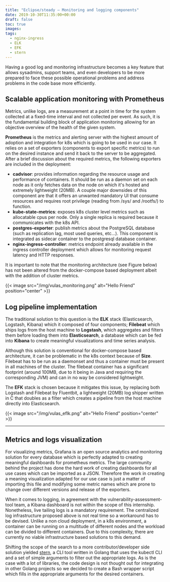 ```yaml
---
title: "Eclipse/steady — Monitoring and logging components"
date: 2019-10-30T11:35:00+00:00
draft: false
toc: true
images:
tags:
  - nginx-ingress
  - ELK
  - EFK
  - stern
---
```


Having a good log and monitoring infrastructure becomes a key feature that allows sysadmins, support teams, and even developers to be more prepared to face these possible operational problems and address problems in the code base more efficiently. 

## Scalable application monitoring with Prometheus

Metrics, unlike logs, are a measurement at a point in time for the system collected at a fixed-time interval and not collected per event. As such, it is the fundamental building block of application monitoring allowing for an objective overview of the health of the given system. 

**Prometheus** is the metrics and alerting server with the highest amount of adoption and integration for k8s which is going to be used in our case. It relies on a set of exporters (components to export specific metrics) to run on the desired instance and send it back to the server to be aggregated. After a brief discussion about the required metrics, the following exporters are included in the deployment:

- **cadvisor**: provides information regarding the resource usage and performance of containers. It should be run as a daemon set on each node as it only fetches data on the node on which it's hosted and extremely lightweight (20MB). A couple major downsides of this component are that it offers an unwanted mandatory UI that consume resources and requires root privilege (reading from /sys/ and /rootfs/) to function.
- **kube-state-metrics**: exposes k8s cluster level metrics such as allocatable cpus per node. Only a single replica is required because it communicates with the k8s API.
- **postgres-exporter**: publish metrics about the PostgreSQL database (such as replication lag, most used queries, etc...). This component is integrated as sidecar container to the postgresql database container.
- **nginx-ingress-controller**: metrics endpoint already available in the ingress controller deployment which allows for monitoring request latency and HTTP responses.

It is important to note that the monitoring architecture (see Figure below) has not been altered from the docker-compose based deployment albeit with the addition of cluster metrics. 

{{< image src="/img/vulas_monitoring.png" alt="Hello Friend" position="center" >}}

## Log pipeline implementation

The traditional solution to this question is the **ELK** stack (Elasticsearch, Logstash, Kibana) which it composed of four components; **Filebeat** which ships logs from the host machine to **Logstash**, which aggregates and filters them before loading them into **Elasticsearch**, a database which can be fed into **Kibana** to create meaningful visualizations and time series analysis. 

Although this solution is conventional for docker-compose based architecture, it can be problematic in the k8s context because of **Size**. Filebeat has to be run as a daemonset and thus a container must be present in all machines of the cluster. The filebeat container has a significant footprint (around 100MB, due to it being in Java and requiring the corresponding JVM) and can in no way be considered lightweight.

The **EFK** stack is chosen because it mitigates this issue, by replacing both Logstash and Filebeat by Fluentbit, a lightweight (20MB) log shipper written in C that doubles as a filter which creates a pipeline from the host machine directly into Elasticsearch. 

{{< image src="/img/vulas_eflk.png" alt="Hello Friend" position="center" >}}


---
## Metrics and logs visualization

For visualizing metrics, Grafana is an open source analytics and monitoring solution for every database which is perfectly adapted to creating meaningful dashboards for prometheus metrics. The large community behind the project has done the hard work of creating dashboards for all use cases which can be imported as a JSON. Therefore the work in creating a meaning visualization adapted for our use case is just a matter of importing this file and modifying some metric names which are prone to change over different versions and release of the exporters.

When it comes to logging, in agreement with the vulnerability-assessment-tool team, a Kibana dashboard is not within the scope of this internship. Nonetheless, live tailing logs is a mandatory requirement. The centralized log infrastructure proposed above is not real time so a workaround has to be devised. Unlike a non cloud deployment, in a k8s environment, a container can be running on a multitude of different nodes and the workload can be divided to different containers. Due to this complexity, there are currently no viable infrastructure based solutions to this demand. 

Shifting the scope of the search to a more contributor/developer side solution yielded [stern](https://github.com/wercker/stern), a CLI tool written in Golang that uses the kubectl CLI and a set of simple arguments to filter out the appropriate logs. As is the case with a lot of libraries, the code design is not thought out for integrating in other Golang projects so we decided to create a Bash wrapper script which fills in the appropriate arguments for the desired containers.